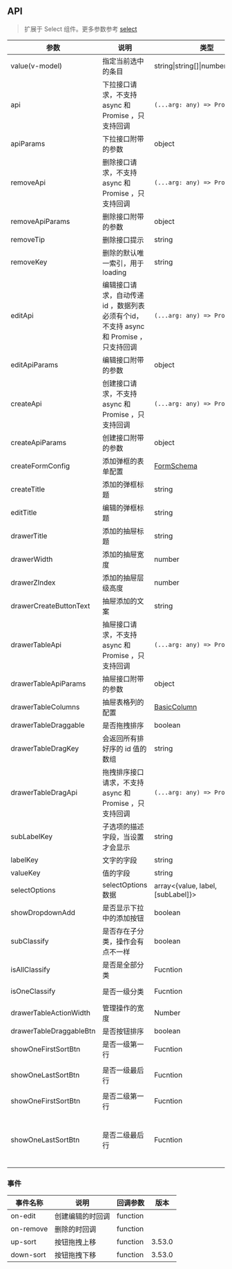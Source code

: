 ## API

> 扩展于 Select 组件。更多参数参考 [select](./select-cn)

| 参数 | 说明 | 类型 | 默认值 | 版本 |
| --- | --- | --- | --- | --- |
| value(v-model) | 指定当前选中的条目 | string\|string\[]\|number\|number\[] | - |  |
| api | 下拉接口请求，不支持 async 和 Promise ，只支持回调 | `(...arg: any) => Promise<any>` | - |  |
| apiParams | 下拉接口附带的参数 | object | {} |  |
| removeApi | 删除接口请求，不支持 async 和 Promise ，只支持回调 | `(...arg: any) => Promise<any>` | - |  |
| removeApiParams | 删除接口附带的参数 | object | {} |  |
| removeTip | 删除接口提示 | string | - |  |
| removeKey | 删除的默认唯一索引，用于loading | string | id |  |
| editApi | 编辑接口请求，自动传递 id ，数据列表必须有个id，不支持 async 和 Promise ，只支持回调 | `(...arg: any) => Promise<any>` | - |  |
| editApiParams | 编辑接口附带的参数 | object | {} |  |
| createApi | 创建接口请求，不支持 async 和 Promise ，只支持回调 | `(...arg: any) => Promise<any>` | - |  |
| createApiParams | 创建接口附带的参数 | object | {} |  |
| createFormConfig | 添加弹框的表单配置 | [FormSchema](https://github.com/fe6/water-pro/blob/next/components/form-pro/src/types/form.ts#L126) | {} |  |
| createTitle | 添加的弹框标题 | string | 添加 |  |
| editTitle | 编辑的弹框标题 | string | 编辑 |  |
| drawerTitle | 添加的抽屉标题 | string | 管理 |  |
| drawerWidth | 添加的抽屉宽度 | number | 650 |  |
| drawerZIndex | 添加的抽屉层级高度 | number | 1000 |  |
| drawerCreateButtonText | 抽屉添加的文案 | string | 添加 |  |
| drawerTableApi | 抽屉接口请求，不支持 async 和 Promise ，只支持回调 | `(...arg: any) => Promise<any>` | - |  |
| drawerTableApiParams | 抽屉接口附带的参数 | object | {} |  |
| drawerTableColumns | 抽屉表格列的配置 | [BasicColumn](https://github.com/fe6/water-pro/blob/next/components/table-pro/src/types/table.ts#414) | - |  |
| drawerTableDraggable | 是否拖拽排序 | boolean | - |  |
| drawerTableDragKey | 会返回所有排好序的 id 值的数组 | string | id |  |
| drawerTableDragApi | 拖拽排序接口请求，不支持 async 和 Promise ，只支持回调 | `(...arg: any) => Promise<any>` | - |  |
| subLabelKey | 子选项的描述字段，当设置才会显示 | string | - |  |
| labelKey | 文字的字段 | string | label |  |
| valueKey | 值的字段 | string | value |  |
| selectOptions | selectOptions 数据 | array&lt;{value, label, [subLabel]}> | - |  |
| showDropdownAdd | 是否显示下拉中的添加按钮 | boolean | true |  |
| subClassify | 是否存在子分类，操作会有点不一样 | boolean | false | 3.50.0 |
| isAllClassify | 是否是全部分类 | Fucntion | (params: any)=>false | 3.50.0 |
| isOneClassify | 是否一级分类 | Fucntion | (params: any)=>params.parentId === 0 | 3.50.0 |
| drawerTableActionWidth | 管理操作的宽度 | Number | 200 | 3.53.0 |
| drawerTableDraggableBtn | 是否按钮排序 | boolean | - | 3.53.0 |
| showOneFirstSortBtn | 是否一级第一行 | Fucntion | (arg: any, table: any)=>arg.index > 1 | 3.53.0 |
| showOneLastSortBtn | 是否一级最后行 | Fucntion | (arg: any, table: any)=>arg.index < table.getDataSource().length - 1 | 3.53.0 |
| showOneFirstSortBtn | 是否二级第一行 | Fucntion | (arg: any, table: any)=>arg.index > 1 | 3.53.0 |
| showOneLastSortBtn | 是否二级最后行 | Fucntion | ({index, record}: any, table: any) =>  { const theParent = table.getDataSource().find(({id}: any) => id === record.parentId) return theParent && index < theParent.children.length - 1;} | 3.53.0 |

### 事件

| 事件名称 | 说明 | 回调参数 | 版本 |
| --- | --- | --- | --- |
| on-edit | 创建编辑的时回调 | function | |
| on-remove | 删除的时回调 | function | |
| up-sort | 按钮拖拽上移 | function | 3.53.0 |
| down-sort | 按钮拖拽下移 | function | 3.53.0 |
